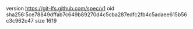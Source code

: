 version https://git-lfs.github.com/spec/v1
oid sha256:5ce78849dffab7c649b89270d4c5cba287edfc2fb4c5adaee615b56c3c962c47
size 1619
